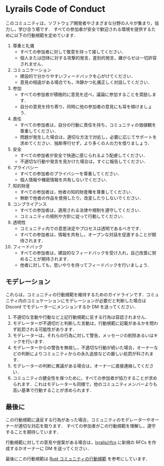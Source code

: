 # Lyrails Code of Conduct

このコミュニティは，ソフトウェア開発者やさまざまな分野の人々が集まり，協力し，学び合う場です． すべての参加者が安全で歓迎される環境を提供するために以下の行動規範を定めています．

1. 尊重と礼儀
   - すべての参加者に対して敬意を持って接してください．
   - 個人または団体に対する攻撃的発言，差別的発言，嫌がらせは一切許容されません．
2. コミュニケーション
   - 建設的で分かりやすいフィードバックを心がけてください．
   - 意見の相違がある場合でも，冷静かつ礼儀正しく対話してください．
3. 参加
   - すべての参加者が積極的に意見を述べ，議論に参加することを奨励します．
   - 自分の意見を持ち寄り，同時に他の参加者の意見にも耳を傾けましょう．
4. 責任
   - すべての参加者は，自分の行動に責任を持ち，コミュニティの価値観を尊重してください．
   - 問題が発生した場合は，適切な方法で対処し，必要に応じてサポートを求めてください．独断専行せず，より多くの人の力を借りましょう．
5. 安全
   - すべての参加者が安全で快適に感じられるよう配慮してください．
   - 不適切な行動や発言を見かけた場合は，すぐに報告してください．
6. プライバシー
   - すべての参加者のプライバシーを尊重してください．
   - 個人情報や機密情報を共有しないでください．
7. 知的財産
   - すべての参加者は，他者の知的財産権を尊重してください．
   - 無断で他者の作品を使用したり，改変したりしないでください．
8. コンプライアンス
   - すべての参加者は，適用される法律や規制を遵守してください．
   - コミュニティの規則や方針に従って行動してください．
9. 透明性
   - コミュニティ内での意思決定やプロセスは透明であるべきです．
   - すべての参加者は，情報を共有し，オープンな対話を促進することが期待されます．
10. フィードバック
      - すべての参加者は，建設的なフィードバックを受け入れ，自己改善に努めることが期待されます．
      - 他者に対しても，思いやりを持ってフィードバックを行いましょう．

<!-- NOTE: フィードバックの部分のみ，インテントが正しく適用されないので一行ずらしてる -->

## モデレーション

これらは，コミュニティの行動規範を維持するためのガイドラインです．コミュニティ内のコミュケーションにモデレーションが必要だと判断した場合は Discord でモデレーターにメンションするか DM を送ってください．

1. 不適切な言動や行動など上記行動規範に反する行為は容認されません．
2. モデレーターが不適切だと判断した言動は，行動規範に記載があるかを問わず処罰される可能性があります．
3. モデレーターは，それらの行為に対して警告，メッセージの削除あるいはキックを行います．
4. モデレーターからの警告を無視し，不適切な行動が続いた場合，オーナーなどの判断によりコミュニティからの永久追放などの厳しい処罰が科されます．
5. モデレーターの判断に異議がある場合は，オーナーに直接連絡してください．
6. コミュニティの健全性を保つために，すべての参加者が協力することが求められます．これはモデレーターも同様で，他のコミュニティメンバーよりも高い基準で行動することが求められます．

## 最後に

この行動規範に違反する行為があった場合，コミュニティのモデレーターやオーナーが適切な対応を取ります． すべての参加者がこの行動規範を理解し，遵守することを期待しています．

行動規範に対しての意見や提案がある場合は，[lyralis/rfcs](https://github.com/lyralis/rfcs) に新規の RFCs を作成するかオーナーに DM を送ってください．

最後にこの行動規範は [Rust コミュニティの行動規範](https://www.rust-lang.org/policies/code-of-conduct) を参考にしています．
